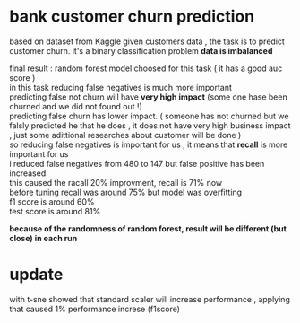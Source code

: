 # bank customer churn prediction

based on dataset from Kaggle
given customers data , the task is to predict customer churn.
it's a binary classification problem
**data is imbalanced**

final result :
random forest model choosed for this task ( it has a good auc score )<br>
in this task reducing false negatives is much more important <br>
predicting false not churn will have **very high impact** (some one hase been churned and we did not found out !)<br>
predicting false churn has lower impact. ( someone has not churned but we falsly predicted he that he does , it does not have very high business impact , just some adittional researches about customer will be done )<br>
so reducing false negatives is important for us , it means that **recall** is more important for us<br>
i reduced false negatives from 480 to 147 but false positive has been increased<br>
this caused the racall 20% improvment, recall is 71% now<br>
before tuning recall was around 75% but model was overfitting<br>
f1 score is around 60%<br>
test score is around 81%

**because of the randomness of random forest, result will be different (but close) in each run**

# update

with t-sne showed that standard scaler will increase performance , applying that caused 1% performance increse (f1score)
